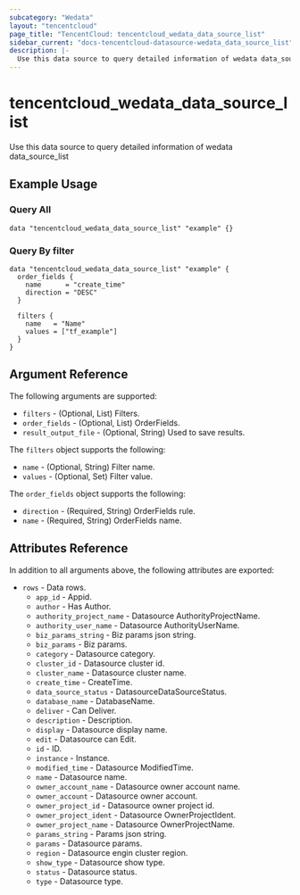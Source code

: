 ```yaml
---
subcategory: "Wedata"
layout: "tencentcloud"
page_title: "TencentCloud: tencentcloud_wedata_data_source_list"
sidebar_current: "docs-tencentcloud-datasource-wedata_data_source_list"
description: |-
  Use this data source to query detailed information of wedata data_source_list
---
```


# tencentcloud_wedata_data_source_list

Use this data source to query detailed information of wedata data_source_list

## Example Usage

### Query All

```hcl
data "tencentcloud_wedata_data_source_list" "example" {}
```

### Query By filter

```hcl
data "tencentcloud_wedata_data_source_list" "example" {
  order_fields {
    name      = "create_time"
    direction = "DESC"
  }

  filters {
    name   = "Name"
    values = ["tf_example"]
  }
}
```

## Argument Reference

The following arguments are supported:

* `filters` - (Optional, List) Filters.
* `order_fields` - (Optional, List) OrderFields.
* `result_output_file` - (Optional, String) Used to save results.

The `filters` object supports the following:

* `name` - (Optional, String) Filter name.
* `values` - (Optional, Set) Filter value.

The `order_fields` object supports the following:

* `direction` - (Required, String) OrderFields rule.
* `name` - (Required, String) OrderFields name.

## Attributes Reference

In addition to all arguments above, the following attributes are exported:

* `rows` - Data rows.
  * `app_id` - Appid.
  * `author` - Has Author.
  * `authority_project_name` - Datasource AuthorityProjectName.
  * `authority_user_name` - Datasource AuthorityUserName.
  * `biz_params_string` - Biz params json string.
  * `biz_params` - Biz params.
  * `category` - Datasource category.
  * `cluster_id` - Datasource cluster id.
  * `cluster_name` - Datasource cluster name.
  * `create_time` - CreateTime.
  * `data_source_status` - DatasourceDataSourceStatus.
  * `database_name` - DatabaseName.
  * `deliver` - Can Deliver.
  * `description` - Description.
  * `display` - Datasource display name.
  * `edit` - Datasource can Edit.
  * `id` - ID.
  * `instance` - Instance.
  * `modified_time` - Datasource ModifiedTime.
  * `name` - Datasource name.
  * `owner_account_name` - Datasource owner account name.
  * `owner_account` - Datasource owner account.
  * `owner_project_id` - Datasource owner project id.
  * `owner_project_ident` - Datasource OwnerProjectIdent.
  * `owner_project_name` - Datasource OwnerProjectName.
  * `params_string` - Params json string.
  * `params` - Datasource params.
  * `region` - Datasource engin cluster region.
  * `show_type` - Datasource show type.
  * `status` - Datasource status.
  * `type` - Datasource type.


